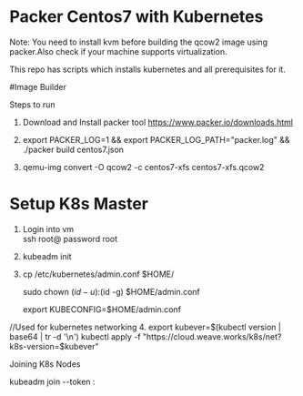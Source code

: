 # Packer Centos7 with Kubernetes

Note: You need to install kvm before building the qcow2 image using packer.Also check if your machine supports virtualization.

This repo has scripts which installs kubernetes and all prerequisites for it.

#Image Builder

Steps to run

1. Download and Install packer tool 
https://www.packer.io/downloads.html

2. export PACKER_LOG=1 && export PACKER_LOG_PATH="packer.log" && ./packer build centos7.json

3.  qemu-img convert -O qcow2 -c centos7-xfs centos7-xfs.qcow2

# Setup K8s Master

1. Login into vm   
   ssh  root@<ip>
   password   root
   
2. kubeadm init

3. cp /etc/kubernetes/admin.conf $HOME/

   sudo chown $(id -u):$(id -g) $HOME/admin.conf

   export KUBECONFIG=$HOME/admin.conf

//Used for kubernetes networking
4. export kubever=$(kubectl version | base64 | tr -d '\n')
   kubectl apply -f "https://cloud.weave.works/k8s/net?k8s-version=$kubever"
   
Joining K8s Nodes
   
   kubeadm join --token <token> <master-ip>:<master-port>





                   
      

